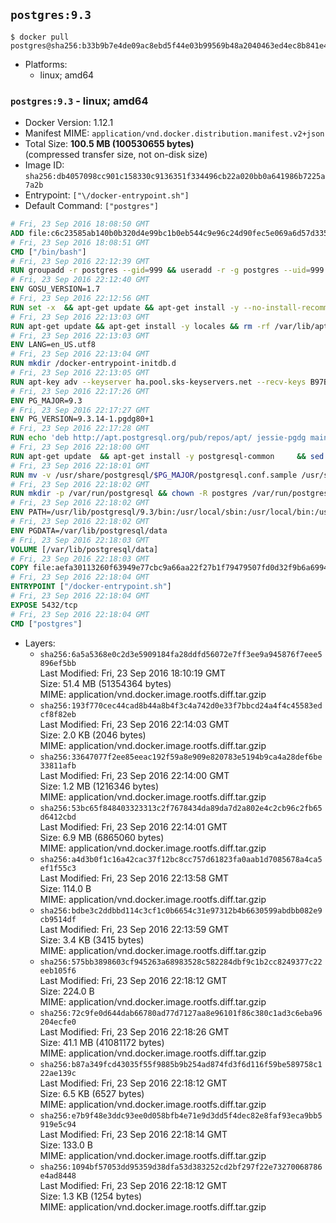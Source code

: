 ## `postgres:9.3`

```console
$ docker pull postgres@sha256:b33b9b7e4de09ac8ebd5f44e03b99569b48a2040463ed4ec8b841e46993359c5
```

-	Platforms:
	-	linux; amd64

### `postgres:9.3` - linux; amd64

-	Docker Version: 1.12.1
-	Manifest MIME: `application/vnd.docker.distribution.manifest.v2+json`
-	Total Size: **100.5 MB (100530655 bytes)**  
	(compressed transfer size, not on-disk size)
-	Image ID: `sha256:db4057098cc901c158330c9136351f334496cb22a020bb0a641986b7225a7a2b`
-	Entrypoint: `["\/docker-entrypoint.sh"]`
-	Default Command: `["postgres"]`

```dockerfile
# Fri, 23 Sep 2016 18:08:50 GMT
ADD file:c6c23585ab140b0b320d4e99bc1b0eb544c9e96c24d90fec5e069a6d57d335ca in / 
# Fri, 23 Sep 2016 18:08:51 GMT
CMD ["/bin/bash"]
# Fri, 23 Sep 2016 22:12:39 GMT
RUN groupadd -r postgres --gid=999 && useradd -r -g postgres --uid=999 postgres
# Fri, 23 Sep 2016 22:12:40 GMT
ENV GOSU_VERSION=1.7
# Fri, 23 Sep 2016 22:12:56 GMT
RUN set -x 	&& apt-get update && apt-get install -y --no-install-recommends ca-certificates wget && rm -rf /var/lib/apt/lists/* 	&& wget -O /usr/local/bin/gosu "https://github.com/tianon/gosu/releases/download/$GOSU_VERSION/gosu-$(dpkg --print-architecture)" 	&& wget -O /usr/local/bin/gosu.asc "https://github.com/tianon/gosu/releases/download/$GOSU_VERSION/gosu-$(dpkg --print-architecture).asc" 	&& export GNUPGHOME="$(mktemp -d)" 	&& gpg --keyserver ha.pool.sks-keyservers.net --recv-keys B42F6819007F00F88E364FD4036A9C25BF357DD4 	&& gpg --batch --verify /usr/local/bin/gosu.asc /usr/local/bin/gosu 	&& rm -r "$GNUPGHOME" /usr/local/bin/gosu.asc 	&& chmod +x /usr/local/bin/gosu 	&& gosu nobody true 	&& apt-get purge -y --auto-remove ca-certificates wget
# Fri, 23 Sep 2016 22:13:03 GMT
RUN apt-get update && apt-get install -y locales && rm -rf /var/lib/apt/lists/* 	&& localedef -i en_US -c -f UTF-8 -A /usr/share/locale/locale.alias en_US.UTF-8
# Fri, 23 Sep 2016 22:13:03 GMT
ENV LANG=en_US.utf8
# Fri, 23 Sep 2016 22:13:04 GMT
RUN mkdir /docker-entrypoint-initdb.d
# Fri, 23 Sep 2016 22:13:05 GMT
RUN apt-key adv --keyserver ha.pool.sks-keyservers.net --recv-keys B97B0AFCAA1A47F044F244A07FCC7D46ACCC4CF8
# Fri, 23 Sep 2016 22:17:26 GMT
ENV PG_MAJOR=9.3
# Fri, 23 Sep 2016 22:17:27 GMT
ENV PG_VERSION=9.3.14-1.pgdg80+1
# Fri, 23 Sep 2016 22:17:28 GMT
RUN echo 'deb http://apt.postgresql.org/pub/repos/apt/ jessie-pgdg main' $PG_MAJOR > /etc/apt/sources.list.d/pgdg.list
# Fri, 23 Sep 2016 22:18:00 GMT
RUN apt-get update 	&& apt-get install -y postgresql-common 	&& sed -ri 's/#(create_main_cluster) .*$/\1 = false/' /etc/postgresql-common/createcluster.conf 	&& apt-get install -y 		postgresql-$PG_MAJOR=$PG_VERSION 		postgresql-contrib-$PG_MAJOR=$PG_VERSION 	&& rm -rf /var/lib/apt/lists/*
# Fri, 23 Sep 2016 22:18:01 GMT
RUN mv -v /usr/share/postgresql/$PG_MAJOR/postgresql.conf.sample /usr/share/postgresql/ 	&& ln -sv ../postgresql.conf.sample /usr/share/postgresql/$PG_MAJOR/ 	&& sed -ri "s!^#?(listen_addresses)\s*=\s*\S+.*!\1 = '*'!" /usr/share/postgresql/postgresql.conf.sample
# Fri, 23 Sep 2016 22:18:02 GMT
RUN mkdir -p /var/run/postgresql && chown -R postgres /var/run/postgresql
# Fri, 23 Sep 2016 22:18:02 GMT
ENV PATH=/usr/lib/postgresql/9.3/bin:/usr/local/sbin:/usr/local/bin:/usr/sbin:/usr/bin:/sbin:/bin
# Fri, 23 Sep 2016 22:18:02 GMT
ENV PGDATA=/var/lib/postgresql/data
# Fri, 23 Sep 2016 22:18:03 GMT
VOLUME [/var/lib/postgresql/data]
# Fri, 23 Sep 2016 22:18:03 GMT
COPY file:aefa30113260f63949e77cbc9a66aa22f27b1f79479507fd0d32f9b6a6994d69 in / 
# Fri, 23 Sep 2016 22:18:04 GMT
ENTRYPOINT ["/docker-entrypoint.sh"]
# Fri, 23 Sep 2016 22:18:04 GMT
EXPOSE 5432/tcp
# Fri, 23 Sep 2016 22:18:04 GMT
CMD ["postgres"]
```

-	Layers:
	-	`sha256:6a5a5368e0c2d3e5909184fa28ddfd56072e7ff3ee9a945876f7eee5896ef5bb`  
		Last Modified: Fri, 23 Sep 2016 18:10:19 GMT  
		Size: 51.4 MB (51354364 bytes)  
		MIME: application/vnd.docker.image.rootfs.diff.tar.gzip
	-	`sha256:193f770cec44cad8b44a8b4f3c4a742d0e33f7bbcd24a4f4c45583edcf8f82eb`  
		Last Modified: Fri, 23 Sep 2016 22:14:03 GMT  
		Size: 2.0 KB (2046 bytes)  
		MIME: application/vnd.docker.image.rootfs.diff.tar.gzip
	-	`sha256:33647077f2ee85eeac192f59a8e909e820783e5194b9ca4a28def6be33811afb`  
		Last Modified: Fri, 23 Sep 2016 22:14:00 GMT  
		Size: 1.2 MB (1216346 bytes)  
		MIME: application/vnd.docker.image.rootfs.diff.tar.gzip
	-	`sha256:53bc65f848403323313c2f7678434da89da7d2a802e4c2cb96c2fb65d6412cbd`  
		Last Modified: Fri, 23 Sep 2016 22:14:01 GMT  
		Size: 6.9 MB (6865060 bytes)  
		MIME: application/vnd.docker.image.rootfs.diff.tar.gzip
	-	`sha256:a4d3b0f1c16a42cac37f12bc8cc757d61823fa0aab1d7085678a4ca5ef1f55c3`  
		Last Modified: Fri, 23 Sep 2016 22:13:58 GMT  
		Size: 114.0 B  
		MIME: application/vnd.docker.image.rootfs.diff.tar.gzip
	-	`sha256:bdbe3c2ddbbd114c3cf1c0b6654c31e97312b4b6630599abdbb082e9cb9514df`  
		Last Modified: Fri, 23 Sep 2016 22:13:59 GMT  
		Size: 3.4 KB (3415 bytes)  
		MIME: application/vnd.docker.image.rootfs.diff.tar.gzip
	-	`sha256:575bb3898603cf945263a68983528c582284dbf9c1b2cc8249377c22eeb105f6`  
		Last Modified: Fri, 23 Sep 2016 22:18:12 GMT  
		Size: 224.0 B  
		MIME: application/vnd.docker.image.rootfs.diff.tar.gzip
	-	`sha256:72c9fe0d644dab66780ad77d7127aa8e96101f86c380c1ad3c6eba96204ecfe0`  
		Last Modified: Fri, 23 Sep 2016 22:18:26 GMT  
		Size: 41.1 MB (41081172 bytes)  
		MIME: application/vnd.docker.image.rootfs.diff.tar.gzip
	-	`sha256:b87a349fcd43035f55f9885b9b254ad874fd3f6d116f59be589758c122ae139c`  
		Last Modified: Fri, 23 Sep 2016 22:18:12 GMT  
		Size: 6.5 KB (6527 bytes)  
		MIME: application/vnd.docker.image.rootfs.diff.tar.gzip
	-	`sha256:e7b9f48e3ddc93ee0d058bfb4e71e9d3dd5f4dec82e8faf93eca9bb5919e5c94`  
		Last Modified: Fri, 23 Sep 2016 22:18:14 GMT  
		Size: 133.0 B  
		MIME: application/vnd.docker.image.rootfs.diff.tar.gzip
	-	`sha256:1094bf57053dd95359d38dfa53d383252cd2bf297f22e73270068786e4ad8448`  
		Last Modified: Fri, 23 Sep 2016 22:18:12 GMT  
		Size: 1.3 KB (1254 bytes)  
		MIME: application/vnd.docker.image.rootfs.diff.tar.gzip
